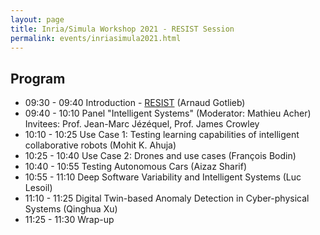 ```yaml
---
layout: page
title: Inria/Simula Workshop 2021 - RESIST Session
permalink: events/inriasimula2021.html
---
```


## Program

- 09:30 - 09:40 Introduction - [RESIST](events/20210316_Session_Intel_Sys_1_Arnaud_Gotlieb.pdf) (Arnaud Gotlieb)
- 09:40 - 10:10 Panel "Intelligent Systems" (Moderator: Mathieu Acher) 
                Invitees: Prof. Jean-Marc Jézéquel, Prof. James Crowley
- 10:10 - 10:25 Use Case 1: Testing learning capabilities of intelligent collaborative robots (Mohit K. Ahuja)
- 10:25 - 10:40 Use Case 2: Drones and use cases (François Bodin)
- 10:40 - 10:55 Testing Autonomous Cars (Aizaz Sharif)
- 10:55 - 11:10 Deep Software Variability and Intelligent Systems (Luc Lesoil) 
- 11:10 - 11:25 Digital Twin-based Anomaly Detection in Cyber-physical Systems (Qinghua Xu) 
- 11:25 - 11:30 Wrap-up
